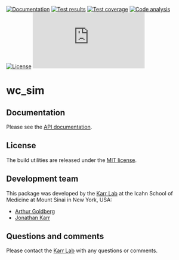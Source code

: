 <!-- [![PyPI package](https://img.shields.io/pypi/v/wc_sim.svg)](https://pypi.python.org/pypi/Karr-Lab-build-utils) -->
[![Documentation](https://img.shields.io/badge/docs-latest-brightgreen.svg)](http://code.karrlab.org)
[![Test results](https://circleci.com/gh/KarrLab/wc_sim.svg?style=shield&circle-token=5f0ee7e437b91cbcac19a9b8526a7ea320ee61c7)](https://circleci.com/gh/KarrLab/wc_sim)
[![Test coverage](https://coveralls.io/repos/github/KarrLab/wc_sim/badge.svg?t=EUFJ40)](https://coveralls.io/github/KarrLab/wc_sim)
[![Code analysis](https://codeclimate.com/repos/57ab5e097ba8854f41000799/badges/54b4deadccf7944d38f6/gpa.svg)](https://codeclimate.com/repos/57ab5e097ba8854f41000799)
[![License](https://img.shields.io/github/license/KarrLab/wc_sim.svg)](LICENSE)
![Analytics](https://ga-beacon.appspot.com/UA-86759801-1/wc_sim/README.md?pixel)

# wc_sim

## Documentation
Please see the [API documentation](http://code.karrlab.org).

## License
The build utilities are released under the [MIT license](LICENSE).

## Development team
This package was developed by the [Karr Lab](http://www.karrlab.org) at the Icahn School of Medicine at Mount Sinai in New York, USA:
* [Arthur Goldberg](http://www.mountsinai.org/profiles/arthur-p-goldberg)
* [Jonathan Karr](http://www.karrlab.org)

## Questions and comments
Please contact the [Karr Lab](http://www.karrlab.org) with any questions or comments.